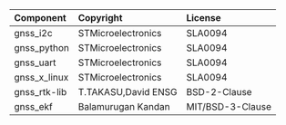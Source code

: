 | Component                               | Copyright                          | License |
|:---------                               |:-------                            |:--------|
| gnss_i2c                                | STMicroelectronics                 | SLA0094 |
| gnss_python                             | STMicroelectronics                 | SLA0094 |
| gnss_uart                               | STMicroelectronics                 | SLA0094 |
| gnss_x_linux                            | STMicroelectronics                 | SLA0094 |
| gnss_rtk-lib                            | T.TAKASU,David ENSG                | BSD-2-Clause |
| gnss_ekf                	          | Balamurugan Kandan                 | MIT/BSD-3-Clause |



